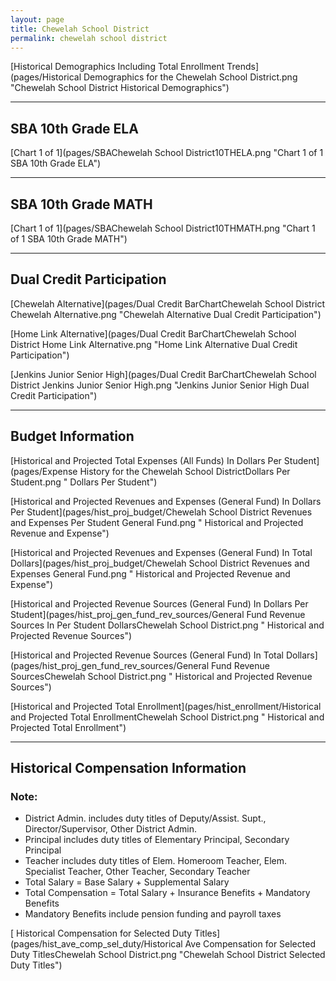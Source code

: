 ```yaml
---
layout: page
title: Chewelah School District
permalink: chewelah school district
---
```



[Historical Demographics Including Total Enrollment Trends](pages/Historical Demographics for the Chewelah School District.png "Chewelah School District Historical Demographics")

___

## SBA 10th Grade ELA

[Chart 1 of 1](pages/SBAChewelah School District10THELA.png "Chart 1 of 1 SBA 10th Grade ELA")


___

## SBA 10th Grade MATH

[Chart 1 of 1](pages/SBAChewelah School District10THMATH.png "Chart 1 of 1 SBA 10th Grade MATH")


___

## Dual Credit Participation

[Chewelah Alternative](pages/Dual Credit BarChartChewelah School District Chewelah Alternative.png "Chewelah Alternative Dual Credit Participation")

[Home Link Alternative](pages/Dual Credit BarChartChewelah School District Home Link Alternative.png "Home Link Alternative Dual Credit Participation")

[Jenkins Junior Senior High](pages/Dual Credit BarChartChewelah School District Jenkins Junior Senior High.png "Jenkins Junior Senior High Dual Credit Participation")


___

## Budget Information

[Historical and Projected Total Expenses (All Funds) In Dollars Per Student](pages/Expense History for the Chewelah School DistrictDollars Per Student.png " Dollars Per Student")

[Historical and Projected Revenues and Expenses (General Fund) In Dollars Per Student](pages/hist_proj_budget/Chewelah School District Revenues and Expenses Per Student General Fund.png " Historical and Projected Revenue and Expense")

[Historical and Projected Revenues and Expenses (General Fund) In Total Dollars](pages/hist_proj_budget/Chewelah School District Revenues and Expenses General Fund.png " Historical and Projected Revenue and Expense")

[Historical and Projected Revenue Sources (General Fund) In Dollars Per Student](pages/hist_proj_gen_fund_rev_sources/General Fund Revenue Sources In Per Student DollarsChewelah School District.png " Historical and Projected Revenue Sources")

[Historical and Projected Revenue Sources (General Fund) In Total Dollars](pages/hist_proj_gen_fund_rev_sources/General Fund Revenue SourcesChewelah School District.png " Historical and Projected Revenue Sources")

[Historical and Projected Total Enrollment](pages/hist_enrollment/Historical and Projected Total EnrollmentChewelah School District.png " Historical and Projected Total Enrollment")


___

## Historical Compensation Information
### Note:
- District Admin. includes duty titles of Deputy/Assist. Supt., Director/Supervisor, Other District Admin.
- Principal includes duty titles of Elementary Principal, Secondary Principal
- Teacher includes duty titles of Elem. Homeroom Teacher, Elem. Specialist Teacher, Other Teacher, Secondary Teacher
- Total Salary = Base Salary + Supplemental Salary
- Total Compensation = Total Salary + Insurance Benefits + Mandatory Benefits
- Mandatory Benefits include pension funding and payroll taxes

[ Historical Compensation for Selected Duty Titles](pages/hist_ave_comp_sel_duty/Historical Ave Compensation for Selected Duty TitlesChewelah School District.png "Chewelah School District Selected Duty Titles")

